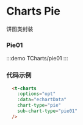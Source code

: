 # Charts Pie

饼图类封装

### Pie01

:::demo 
TCharts/pie01
:::




### 代码示例

```html
  <t-charts
    :options="opt"
    :data="echartData"
    chart-type="pie"
    sub-chart-type="pie01"
  />
```

